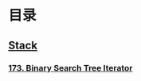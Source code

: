 # 目录



## [Stack](https://github.com/NaishengZhang/leetcode/tree/master/Stack)

### [173. Binary Search Tree Iterator]()

